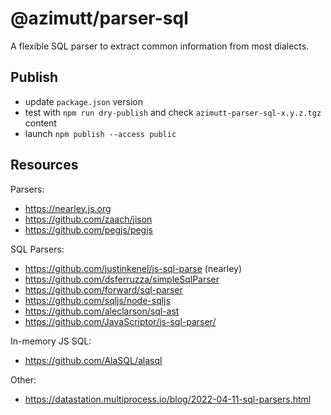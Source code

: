 # @azimutt/parser-sql

A flexible SQL parser to extract common information from most dialects.

## Publish

- update `package.json` version
- test with `npm run dry-publish` and check `azimutt-parser-sql-x.y.z.tgz` content
- launch `npm publish --access public`

## Resources

Parsers:
- https://nearley.js.org
- https://github.com/zaach/jison
- https://github.com/pegjs/pegjs

SQL Parsers:
- https://github.com/justinkenel/js-sql-parse (nearley)
- https://github.com/dsferruzza/simpleSqlParser
- https://github.com/forward/sql-parser
- https://github.com/sqljs/node-sqljs
- https://github.com/aleclarson/sql-ast
- https://github.com/JavaScriptor/js-sql-parser/

In-memory JS SQL:
- https://github.com/AlaSQL/alasql

Other:
- https://datastation.multiprocess.io/blog/2022-04-11-sql-parsers.html
